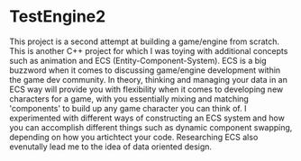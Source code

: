 # TestEngine2

This project is a second attempt at building a game/engine from scratch. This is another C++ project for which I was toying with additional concepts such as animation and ECS (Entity-Component-System). ECS is a big buzzword when it comes to discussing game/engine development within the game dev community. In theory, thinking and managing your data in an ECS way will provide you with flexibility when it comes to developing new characters for a game, with you essentially mixing and matching 'components' to build up any game character you can think of. I experimented with different ways of constructing an ECS system and how you can accomplish different things such as dynamic component swapping, depending on how you artichtect your code. Researching ECS also evenutally lead me to the idea of data oriented design.
